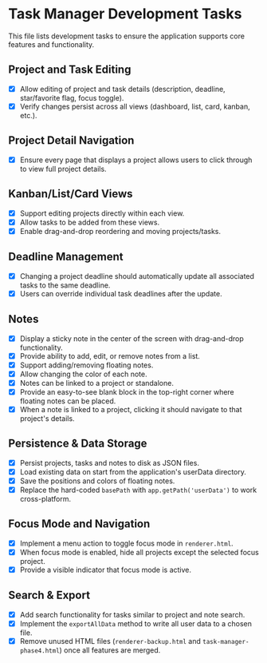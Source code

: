 # Task Manager Development Tasks

This file lists development tasks to ensure the application supports core features and functionality.

## Project and Task Editing
- [x] Allow editing of project and task details (description, deadline, star/favorite flag, focus toggle).
- [x] Verify changes persist across all views (dashboard, list, card, kanban, etc.).

## Project Detail Navigation
- [x] Ensure every page that displays a project allows users to click through to view full project details.

## Kanban/List/Card Views
- [x] Support editing projects directly within each view.
- [x] Allow tasks to be added from these views.
- [x] Enable drag-and-drop reordering and moving projects/tasks.

## Deadline Management
- [x] Changing a project deadline should automatically update all associated tasks to the same deadline.
- [x] Users can override individual task deadlines after the update.

## Notes
- [x] Display a sticky note in the center of the screen with drag-and-drop functionality.
- [x] Provide ability to add, edit, or remove notes from a list.
- [x] Support adding/removing floating notes.
- [x] Allow changing the color of each note.
- [x] Notes can be linked to a project or standalone.
- [x] Provide an easy-to-see blank block in the top-right corner where floating notes can be placed.
- [x] When a note is linked to a project, clicking it should navigate to that project's details.

## Persistence & Data Storage
- [x] Persist projects, tasks and notes to disk as JSON files.
- [x] Load existing data on start from the application's userData directory.
- [x] Save the positions and colors of floating notes.
- [x] Replace the hard-coded `basePath` with `app.getPath('userData')` to work cross-platform.

## Focus Mode and Navigation
- [x] Implement a menu action to toggle focus mode in `renderer.html`.
- [x] When focus mode is enabled, hide all projects except the selected focus project.
- [x] Provide a visible indicator that focus mode is active.

## Search & Export
- [x] Add search functionality for tasks similar to project and note search.
- [x] Implement the `exportAllData` method to write all user data to a chosen file.
- [x] Remove unused HTML files (`renderer-backup.html` and `task-manager-phase4.html`) once all features are merged.
